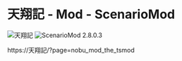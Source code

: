 # 天翔記 - Mod - ScenarioMod

![天翔記](https://img.shields.io/badge/天翔記-with_PK-6479ff.svg)
![ScenarioMod 2.8.0.3](https://img.shields.io/badge/ScenarioMod-2.8.0.3-6479ff.svg)

https://天翔記/?page=nobu_mod_the_tsmod
